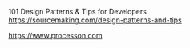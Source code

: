 101 Design Patterns & Tips for Developers 
https://sourcemaking.com/design-patterns-and-tips

https://www.processon.com
